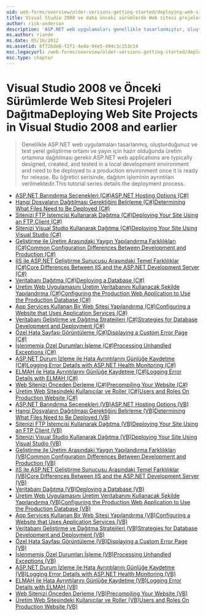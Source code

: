 ```yaml
---
uid: web-forms/overview/older-versions-getting-started/deploying-web-site-projects/index
title: Visual Studio 2008 ve daha önceki sürümlerde Web sitesi projeleri dağıtma | Microsoft Docs
author: rick-anderson
description: 'ASP.NET web uygulamaları genellikle tasarlanmıştır, oluşturulan bir yerel geliştirme ortamında test ve üretim ortamına o dağıtılması gerekiyor...'
ms.author: riande
ms.date: 05/16/2012
ms.assetid: 6f72bde8-f2f1-4e4a-94e5-494c3c153c14
msc.legacyurl: /web-forms/overview/older-versions-getting-started/deploying-web-site-projects
msc.type: chapter
---
```

<a name="deploying-web-site-projects-in-visual-studio-2008-and-earlier"></a><span data-ttu-id="2d795-103">Visual Studio 2008 ve Önceki Sürümlerde Web Sitesi Projeleri Dağıtma</span><span class="sxs-lookup"><span data-stu-id="2d795-103">Deploying Web Site Projects in Visual Studio 2008 and earlier</span></span>
====================
> <span data-ttu-id="2d795-104">Genellikle ASP.NET web uygulamaları tasarlanmış, oluşturduğunuz ve test yerel geliştirme ortamı ve yayın için hazır olduğunda üretim ortamına dağıtılması gerekir.</span><span class="sxs-lookup"><span data-stu-id="2d795-104">ASP.NET web applications are typically designed, created, and tested in a local development environment and need to be deployed to a production environment once it is ready for release.</span></span> <span data-ttu-id="2d795-105">Bu öğretici serisinde, dağıtım işleminin ayrıntıları verilmektedir.</span><span class="sxs-lookup"><span data-stu-id="2d795-105">This tutorial series details the deployment process.</span></span>


- [<span data-ttu-id="2d795-106">ASP.NET Barındırma Seçenekleri (C#)</span><span class="sxs-lookup"><span data-stu-id="2d795-106">ASP.NET Hosting Options (C#)</span></span>](asp-net-hosting-options-cs.md)
- [<span data-ttu-id="2d795-107">Hangi Dosyaların Dağıtılması Gerektiğini Belirleme (C#)</span><span class="sxs-lookup"><span data-stu-id="2d795-107">Determining What Files Need to Be Deployed (C#)</span></span>](determining-what-files-need-to-be-deployed-cs.md)
- [<span data-ttu-id="2d795-108">Sitenizi FTP İstemcisi Kullanarak Dağıtma (C#)</span><span class="sxs-lookup"><span data-stu-id="2d795-108">Deploying Your Site Using an FTP Client (C#)</span></span>](deploying-your-site-using-an-ftp-client-cs.md)
- [<span data-ttu-id="2d795-109">Sitenizi Visual Studio Kullanarak Dağıtma (C#)</span><span class="sxs-lookup"><span data-stu-id="2d795-109">Deploying Your Site Using Visual Studio (C#)</span></span>](deploying-your-site-using-visual-studio-cs.md)
- [<span data-ttu-id="2d795-110">Geliştirme ile Üretim Arasındaki Yaygın Yapılandırma Farklılıkları (C#)</span><span class="sxs-lookup"><span data-stu-id="2d795-110">Common Configuration Differences Between Development and Production (C#)</span></span>](common-configuration-differences-between-development-and-production-cs.md)
- [<span data-ttu-id="2d795-111">IIS ile ASP.NET Geliştirme Sunucusu Arasındaki Temel Farklılıklar (C#)</span><span class="sxs-lookup"><span data-stu-id="2d795-111">Core Differences Between IIS and the ASP.NET Development Server (C#)</span></span>](core-differences-between-iis-and-the-asp-net-development-server-cs.md)
- [<span data-ttu-id="2d795-112">Veritabanı Dağıtma (C#)</span><span class="sxs-lookup"><span data-stu-id="2d795-112">Deploying a Database (C#)</span></span>](deploying-a-database-cs.md)
- [<span data-ttu-id="2d795-113">Üretim Web Uygulamasını Üretim Veritabanını Kullanacak Şekilde Yapılandırma (C#)</span><span class="sxs-lookup"><span data-stu-id="2d795-113">Configuring the Production Web Application to Use the Production Database (C#)</span></span>](configuring-the-production-web-application-to-use-the-production-database-cs.md)
- [<span data-ttu-id="2d795-114">App Services Kullanan Bir Web Sitesi Yapılandırma (C#)</span><span class="sxs-lookup"><span data-stu-id="2d795-114">Configuring a Website that Uses Application Services (C#)</span></span>](configuring-a-website-that-uses-application-services-cs.md)
- [<span data-ttu-id="2d795-115">Veritabanı Geliştirme ve Dağıtma Stratejileri (C#)</span><span class="sxs-lookup"><span data-stu-id="2d795-115">Strategies for Database Development and Deployment (C#)</span></span>](strategies-for-database-development-and-deployment-cs.md)
- [<span data-ttu-id="2d795-116">Özel Hata Sayfası Görüntüleme (C#)</span><span class="sxs-lookup"><span data-stu-id="2d795-116">Displaying a Custom Error Page (C#)</span></span>](displaying-a-custom-error-page-cs.md)
- [<span data-ttu-id="2d795-117">İşlenmemiş Özel Durumları İşleme (C#)</span><span class="sxs-lookup"><span data-stu-id="2d795-117">Processing Unhandled Exceptions (C#)</span></span>](processing-unhandled-exceptions-cs.md)
- [<span data-ttu-id="2d795-118">ASP.NET Durum İzleme ile Hata Ayrıntılarını Günlüğe Kaydetme (C#)</span><span class="sxs-lookup"><span data-stu-id="2d795-118">Logging Error Details with ASP.NET Health Monitoring (C#)</span></span>](logging-error-details-with-asp-net-health-monitoring-cs.md)
- [<span data-ttu-id="2d795-119">ELMAH ile Hata Ayrıntılarını Günlüğe Kaydetme (C#)</span><span class="sxs-lookup"><span data-stu-id="2d795-119">Logging Error Details with ELMAH (C#)</span></span>](logging-error-details-with-elmah-cs.md)
- [<span data-ttu-id="2d795-120">Web Sitenizi Önceden Derleme (C#)</span><span class="sxs-lookup"><span data-stu-id="2d795-120">Precompiling Your Website (C#)</span></span>](precompiling-your-website-cs.md)
- [<span data-ttu-id="2d795-121">Üretim Web Sitesindeki Kullanıcılar ve Roller (C#)</span><span class="sxs-lookup"><span data-stu-id="2d795-121">Users and Roles On Production Website (C#)</span></span>](users-and-roles-on-the-production-website-cs.md)
- [<span data-ttu-id="2d795-122">ASP.NET Barındırma Seçenekleri (VB)</span><span class="sxs-lookup"><span data-stu-id="2d795-122">ASP.NET Hosting Options (VB)</span></span>](asp-net-hosting-options-vb.md)
- [<span data-ttu-id="2d795-123">Hangi Dosyaların Dağıtılması Gerektiğini Belirleme (VB)</span><span class="sxs-lookup"><span data-stu-id="2d795-123">Determining What Files Need to Be Deployed (VB)</span></span>](determining-what-files-need-to-be-deployed-vb.md)
- [<span data-ttu-id="2d795-124">Sitenizi FTP İstemcisi Kullanarak Dağıtma (VB)</span><span class="sxs-lookup"><span data-stu-id="2d795-124">Deploying Your Site Using an FTP Client (VB)</span></span>](deploying-your-site-using-an-ftp-client-vb.md)
- [<span data-ttu-id="2d795-125">Sitenizi Visual Studio Kullanarak Dağıtma (VB)</span><span class="sxs-lookup"><span data-stu-id="2d795-125">Deploying Your Site Using Visual Studio (VB)</span></span>](deploying-your-site-using-visual-studio-vb.md)
- [<span data-ttu-id="2d795-126">Geliştirme ile Üretim Arasındaki Yaygın Yapılandırma Farklılıkları (VB)</span><span class="sxs-lookup"><span data-stu-id="2d795-126">Common Configuration Differences Between Development and Production (VB)</span></span>](common-configuration-differences-between-development-and-production-vb.md)
- [<span data-ttu-id="2d795-127">IIS ile ASP.NET Geliştirme Sunucusu Arasındaki Temel Farklılıklar (VB)</span><span class="sxs-lookup"><span data-stu-id="2d795-127">Core Differences Between IIS and the ASP.NET Development Server (VB)</span></span>](core-differences-between-iis-and-the-asp-net-development-server-vb.md)
- [<span data-ttu-id="2d795-128">Veritabanı Dağıtma (VB)</span><span class="sxs-lookup"><span data-stu-id="2d795-128">Deploying a Database (VB)</span></span>](deploying-a-database-vb.md)
- [<span data-ttu-id="2d795-129">Üretim Web Uygulamasını Üretim Veritabanını Kullanacak Şekilde Yapılandırma (VB)</span><span class="sxs-lookup"><span data-stu-id="2d795-129">Configuring the Production Web Application to Use the Production Database (VB)</span></span>](configuring-the-production-web-application-to-use-the-production-database-vb.md)
- [<span data-ttu-id="2d795-130">App Services Kullanan Bir Web Sitesi Yapılandırma (VB)</span><span class="sxs-lookup"><span data-stu-id="2d795-130">Configuring a Website that Uses Application Services (VB)</span></span>](configuring-a-website-that-uses-application-services-vb.md)
- [<span data-ttu-id="2d795-131">Veritabanı Geliştirme ve Dağıtma Stratejileri (VB)</span><span class="sxs-lookup"><span data-stu-id="2d795-131">Strategies for Database Development and Deployment (VB)</span></span>](strategies-for-database-development-and-deployment-vb.md)
- [<span data-ttu-id="2d795-132">Özel Hata Sayfası Görüntüleme (VB)</span><span class="sxs-lookup"><span data-stu-id="2d795-132">Displaying a Custom Error Page (VB)</span></span>](displaying-a-custom-error-page-vb.md)
- [<span data-ttu-id="2d795-133">İşlenmemiş Özel Durumları İşleme (VB)</span><span class="sxs-lookup"><span data-stu-id="2d795-133">Processing Unhandled Exceptions (VB)</span></span>](processing-unhandled-exceptions-vb.md)
- [<span data-ttu-id="2d795-134">ASP.NET Durum İzleme ile Hata Ayrıntılarını Günlüğe Kaydetme (VB)</span><span class="sxs-lookup"><span data-stu-id="2d795-134">Logging Error Details with ASP.NET Health Monitoring (VB)</span></span>](logging-error-details-with-asp-net-health-monitoring-vb.md)
- [<span data-ttu-id="2d795-135">ELMAH ile Hata Ayrıntılarını Günlüğe Kaydetme (VB)</span><span class="sxs-lookup"><span data-stu-id="2d795-135">Logging Error Details with ELMAH (VB)</span></span>](logging-error-details-with-elmah-vb.md)
- [<span data-ttu-id="2d795-136">Web Sitenizi Önceden Derleme (VB)</span><span class="sxs-lookup"><span data-stu-id="2d795-136">Precompiling Your Website (VB)</span></span>](precompiling-your-website-vb.md)
- [<span data-ttu-id="2d795-137">Üretim Web Sitesindeki Kullanıcılar ve Roller (VB)</span><span class="sxs-lookup"><span data-stu-id="2d795-137">Users and Roles On Production Website (VB)</span></span>](users-and-roles-on-the-production-website-vb.md)

